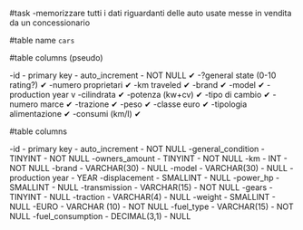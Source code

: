 #task
-memorizzare tutti i dati riguardanti delle auto usate messe in vendita da un concessionario


#table name `cars`

#table columns (pseudo)

-id - primary key - auto_increment - NOT NULL  ✔
-?general state (0-10 rating?) ✔
-numero proprietari ✔
-km traveled ✔
-brand ✔
-model ✔
-production year v
-cilindrata ✔
-potenza (kw+cv) ✔
-tipo di cambio ✔
-numero marce ✔
-trazione ✔
-peso ✔
-classe euro ✔
-tipologia alimentazione ✔
-consumi (km/l) ✔



#table columns

-id - primary key - auto_increment - NOT NULL
-general_condition - TINYINT - NOT NULL
-owners_amount - TINYINT - NOT NULL
-km - INT - NOT NULL
-brand - VARCHAR(30) - NULL
-model - VARCHAR(30) - NULL
-production year - YEAR
-displacement - SMALLINT - NULL
-power_hp - SMALLINT - NULL
-transmission - VARCHAR(15) - NOT NULL
-gears - TINYINT - NULL
-traction - VARCHAR(4) - NULL
-weight - SMALLINT - NULL
-EURO - VARCHAR (10) - NOT NULL
-fuel_type - VARCHAR(15) - NOT NULL
-fuel_consumption - DECIMAL(3,1) - NULL